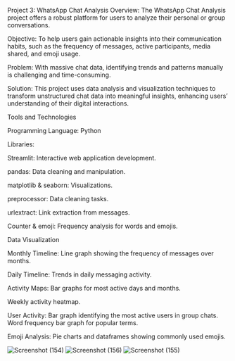 Project 3: WhatsApp Chat Analysis
Overview:
The WhatsApp Chat Analysis project offers a robust platform for users to analyze their personal or group conversations.

Objective: To help users gain actionable insights into their communication habits, such as the frequency of messages, active participants, media shared, and emoji usage.

Problem: With massive chat data, identifying trends and patterns manually is challenging and time-consuming.

Solution: This project uses data analysis and visualization techniques to transform unstructured chat data into meaningful insights, enhancing users’ understanding of their digital interactions.


Tools and Technologies

Programming Language: Python

Libraries:

Streamlit: Interactive web application development.

pandas: Data cleaning and manipulation.

matplotlib & seaborn: Visualizations.

preprocessor: Data cleaning tasks.

urlextract: Link extraction from messages.

Counter & emoji: Frequency analysis for words and emojis.

Data Visualization

Monthly Timeline: Line graph showing the frequency of messages over months.

Daily Timeline: Trends in daily messaging activity.

Activity Maps: Bar graphs for most active days and months.

Weekly activity heatmap.

User Activity:  Bar graph identifying the most active users in group chats.
Word frequency bar graph for popular terms.

Emoji Analysis: Pie charts and dataframes showing commonly used emojis.

![Screenshot (154)](https://github.com/user-attachments/assets/a3e864a1-df8e-41a2-9888-c92ef048c808)
![Screenshot (156)](https://github.com/user-attachments/assets/c4dbc8a2-6ac3-4c54-b7dd-52d0fb0223f5)
![Screenshot (155)](https://github.com/user-attachments/assets/b8bf1467-a118-41af-a9d1-1a587a34111f)

